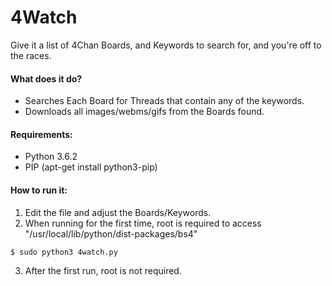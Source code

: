 # 4Watch

Give it a list of 4Chan Boards, and Keywords to search for, and you're off to the races.

#### What does it do?
  - Searches Each Board for Threads that contain any of the keywords.
  - Downloads all images/webms/gifs from the Boards found.

#### Requirements:
- Python 3.6.2
- PIP (apt-get install python3-pip)

#### How to run it:
1. Edit the file and adjust the Boards/Keywords.
2. When running for the first time, root is required to access "/usr/local/lib/python/dist-packages/bs4"
```sh
$ sudo python3 4watch.py
```
3. After the first run, root is not required.